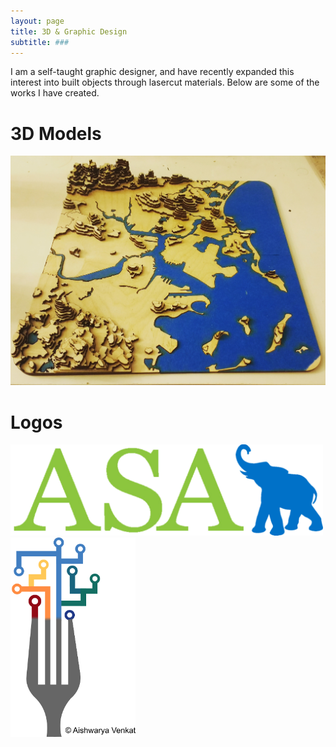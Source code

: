 ```yaml
---
layout: page
title: 3D & Graphic Design
subtitle: ###
---
```


I am a self-taught graphic designer, and have recently expanded this interest into built objects through lasercut materials. Below are some of the works I have created.

# 3D Models
![](./img/gbos_lasercut.jpg)

# Logos


<img src="./img/AV_ASAT-LOGO.png" alt="" style="width: 500px;"/>
<img src="./img/AV_nds_logo.png" alt="" style="width: 200px;"/>
